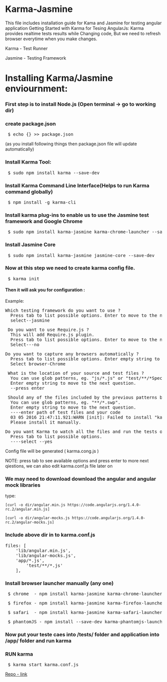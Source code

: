 # Karma-Jasmine

This file includes installation guide for Kama and Jasmine for testing angular application
Getting Started with Karma for Tesing AngularJs:
Karma provides realtime tests results while Changing code, But we need to refresh browser everytime when you make changes.

Karma - Test Runner

Jasmine - Testing Framework

# Installing Karma/Jasmine enviournment:

###  First step is to install Node.js (Open terminal -> go to working dir)

### create package.json
  <pre> $ echo {} >> package.json </pre>

(as you install following things then package.json file will update automatically)

### Install Karma Tool:
   <pre> $ sudo npm install karma --save-dev  </pre>

### Install Karma Command Line Interface(Helps to run Karma command globally)
   <pre> $ npm install -g karma-cli </pre>
  
### Install karma plug-ins to enable us to use the Jasmine test framework and Google Chrome
   <pre> $ sudo npm install karma-jasmine karma-chrome-launcher --save-dev  </pre>
  
### Install Jasmine Core
   <pre> $ sudo npm install karma-jasmine jasmine-core --save-dev  </pre>
  
### Now at this step we need to create karma config file.
   <pre> $ karma init  </pre>
  
#### Then it will ask you for configuration :
  Example: 
  
  <pre>Which testing framework do you want to use ?
  Press tab to list possible options. Enter to move to the next question.
  select--jasmine </pre>
   <pre> Do you want to use Require.js ?
  This will add Require.js plugin.
  Press tab to list possible options. Enter to move to the next question.
  Select---no </pre>
   <pre>Do you want to capture any browsers automatically ?
  Press tab to list possible options. Enter empty string to move to the next question.
  Select browser-Chrome  </pre>
   <pre> What is the location of your source and test files ?
  You can use glob patterns, eg. "js/*.js" or "test/**/*Spec.js".
  Enter empty string to move to the next question.
  --press enter </pre>
   <pre> Should any of the files included by the previous patterns be excluded ?
  You can use glob patterns, eg. "**/*.swp".
  Enter empty string to move to the next question.
  ----enter path of test files and your code
  03 05 2016 21:47:11.921:WARN [init]: Failed to install "karma-chrome-launcher". No permissions to write in /usr/local/lib!
  Please install it manually. </pre>
   <pre>Do you want Karma to watch all the files and run the tests on change ?
  Press tab to list possible options.
  ----select --yes </pre>

 Config file will be generated ( karma.cong.js )

NOTE: press tab to see available options and press enter to more next qiestions, we can also edit karma.conf.js file later on


### We may need to download  download the angular and angular mock libraries
  type: 

	[curl -o dir/angular.min.js https://code.angularjs.org/1.4.0-rc.2/angular.min.js]

	[curl -o dir/angular-mocks.js https://code.angularjs.org/1.4.0-rc.2/angular-mocks.js]
	
### Include above dir in to karma.conf.js
  <pre>files: [
	'lib/angular.min.js',
  	'lib/angular-mocks.js',
	'app/*.js',
      	'test/**/*.js'
    ],</pre>
    
### Install browser launcher manually (any one)

   <pre> $ chrome  - npm install karma-jasmine karma-chrome-launcher --save-dev </pre>
   <pre> $ firefox - npm install karma-jasmine karma-firefox-launcher --save-dev </pre> 
   <pre> $ safari  - npm install karma-jasmine karma-safari-launcher --save-dev  </pre>
   <pre> $ phantomJS - npm install --save-dev karma-phantomjs-launcher </pre>
  
### Now put your teste caes into /tests/ folder and application into /app/ folder  and run karma

### RUN karma

<pre> $ karma start karma.conf.js </pre>

[Repo - link](https://github.com/tpatil2/Karma-Jasmine.git)

